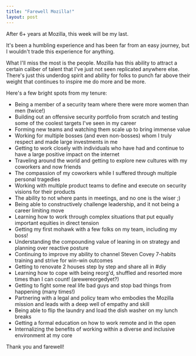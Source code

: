 ```yaml
---
title: "Farewell Mozilla!"
layout: post
---
```


After 6+ years at Mozilla, this week will be my last.

It's been a humbling experience and has been far from an easy journey, but I wouldn't trade this experience for anything.

What I'll miss the most is the people. Mozilla has this ability to attract a certain caliber of talent that I've just not seen replicated anywhere else.  There's just this underdog spirit and ability for folks to punch far above their weight that continues to inspire me do more and be more.

Here's a few bright spots from my tenure:

- Being a member of a security team where there were more women than men (twice!)
- Building out an offensive security portfolio from scratch and testing some of the coolest targets I've seen in my career
- Forming new teams and watching them scale up to bring immense value
- Working for multiple bosses (and even non-bosses) whom I truly respect and made large investments in me
- Getting to work closely with individuals who have had and continue to have a large positive impact on the internet
- Traveling around the world and getting to explore new cultures with my coworkers and now friends
- The compassion of my coworkers while I suffered through multiple personal tragedies
- Working with multiple product teams to define and execute on security visions for their products
- The ability to not where pants in meetings, and no one is the wiser ;)
- Being able to constructively challenge leadership, and it not being a career limiting move
- Learning how to work through complex situations that put equally important equities in direct tension
- Getting my first mohawk with a few folks on my team, including my boss!
- Understanding the compounding value of leaning in on strategy and planning over reactive posture
- Continuing to improve my ability to channel Steven Covey 7-habits training and strive for win-win outcomes
- Getting to renovate 2 houses step by step and share all in #diy
- Learning how to cope with being reorg'd, shuffled and resorted more times than I can count! (arewereorgedyet?)
- Getting to fight some real life bad guys and stop bad things from happening (many times!)
- Partnering with a legal and policy team who embodies the Mozilla mission and leads with a deep well of empathy and skill
- Being able to flip the laundry and load the dish washer on my lunch breaks
- Getting a formal education on how to work remote and in the open
- Internalizing the benefits of working within a diverse and inclusive environment at my core


Thank you and farewell!
